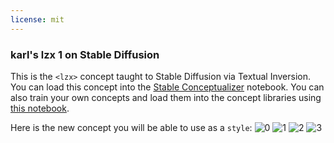 ```yaml
---
license: mit
---
```

### karl's lzx 1 on Stable Diffusion
This is the `<lzx>` concept taught to Stable Diffusion via Textual Inversion. You can load this concept into the [Stable Conceptualizer](https://colab.research.google.com/github/huggingface/notebooks/blob/main/diffusers/stable_conceptualizer_inference.ipynb) notebook. You can also train your own concepts and load them into the concept libraries using [this notebook](https://colab.research.google.com/github/huggingface/notebooks/blob/main/diffusers/sd_textual_inversion_training.ipynb).

Here is the new concept you will be able to use as a `style`:
![<lzx> 0](https://huggingface.co/sd-concepts-library/karl-s-lzx-1/resolve/main/concept_images/0.jpeg)
![<lzx> 1](https://huggingface.co/sd-concepts-library/karl-s-lzx-1/resolve/main/concept_images/3.jpeg)
![<lzx> 2](https://huggingface.co/sd-concepts-library/karl-s-lzx-1/resolve/main/concept_images/1.jpeg)
![<lzx> 3](https://huggingface.co/sd-concepts-library/karl-s-lzx-1/resolve/main/concept_images/2.jpeg)

